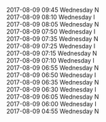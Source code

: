 2017-08-09 09:45 Wednesday  N  
2017-08-09 08:10 Wednesday  I  
2017-08-09 08:05 Wednesday  N  
2017-08-09 07:50 Wednesday  I  
2017-08-09 07:35 Wednesday  N  
2017-08-09 07:25 Wednesday  I  
2017-08-09 07:15 Wednesday  N  
2017-08-09 07:10 Wednesday  I  
2017-08-09 06:55 Wednesday  N  
2017-08-09 06:50 Wednesday  I  
2017-08-09 06:35 Wednesday  N  
2017-08-09 06:30 Wednesday  I  
2017-08-09 06:05 Wednesday  N  
2017-08-09 06:00 Wednesday  I  
2017-08-09 04:55 Wednesday  N  
